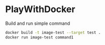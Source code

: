 # PlayWithDocker
Build and run simple command
```bash
docker build -t image-test --target test .
docker run image-test command1
```

